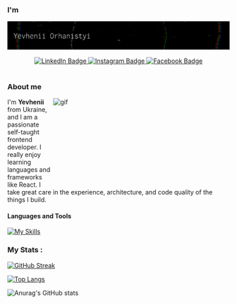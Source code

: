 ### I'm

![](img/intro-title.gif)

<div align="center">
  <div id='badges'>
    <a href="your-twitter-URL">
      <img src="https://img.shields.io/badge/LinkedIn-blue?style=plastic&logo=linkedin&logoColor=white" alt="LinkedIn Badge"/>
    </a>
    <a href="your-twitter-URL">
       <img src="https://img.shields.io/badge/-Instagram-orange?style=plastic&logo=instagram&logoColor=white" alt="Instagram Badge"/>
    </a>
    <a href="your-twitter-URL">
        <img src="https://img.shields.io/badge/-Facebook-blue?style=plastic&logo=facebook&logoColor=white" alt="Facebook Badge"/>
    </a>
  </div>
  <img src="https://komarev.com/ghpvc/?username=yevheniiorhanistyi&style=flat-square&color=blue" alt=""/>
</div>

### About me
<p><img src="https://media.giphy.com/media/dWesBcTLavkZuG35MI/giphy.gif" width="400" height="200" alt="gif" align="right"/>  I'm <b>Yevhenii</b> from Ukraine,  and I am a passionate self-taught frontend developer. I really enjoy learning languages and frameworks like React. I take great care in the experience, architecture, and code quality of the things I build.</p>



  
#### Languages and Tools
[![My Skills](https://skills.thijs.gg/icons?i=html,css,bootstrap,git,js,react)](https://skills.thijs.gg)


### My Stats :

[![GitHub Streak](http://github-readme-streak-stats.herokuapp.com?user=yevheniiorhanistyi&theme=dark&background=000000)](https://git.io/streak-stats)

[![Top Langs](https://github-readme-stats.vercel.app/api/top-langs/?username=yevheniiorhanistyi&layout=compact&theme=vision-friendly-dark)](https://github.com/anuraghazra/github-readme-stats)

![Anurag's GitHub stats](https://github-readme-stats.vercel.app/api?username=yevheniiorhanistyi&hide=contribs,issues&show_icons=true&theme=vision-friendly-dark)
